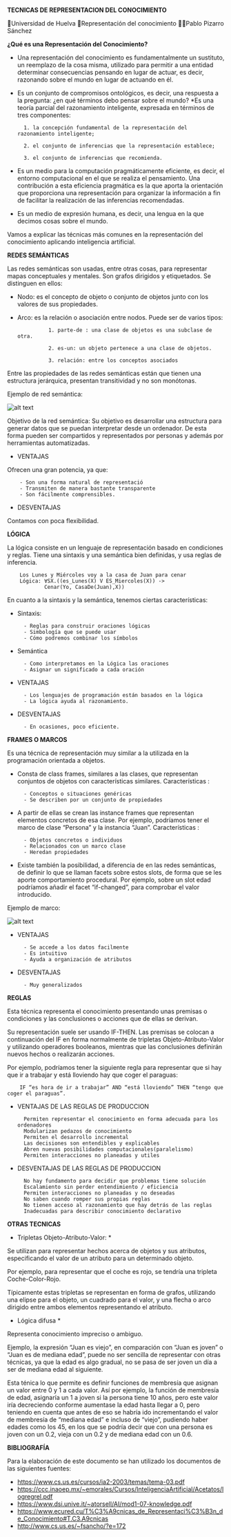 **TECNICAS DE REPRESENTACION DEL CONOCIMIENTO**

🏫Universidad de Huelva
📖Representación del conocimiento
👨‍🎓Pablo Pizarro Sánchez

**¿Qué es una Representación del Conocimiento?**

* Una representación del conocimiento es fundamentalmente un sustituto, un reemplazo de la cosa misma, utilizado para permitir a una entidad determinar consecuencias pensando en lugar de actuar, es decir, razonando sobre el mundo en lugar de actuando en él.
* Es un conjunto de compromisos ontológicos, es decir, una respuesta a la pregunta: ¿en qué términos debo pensar sobre el mundo?
*Es una teoría parcial del razonamiento inteligente, expresada en términos de tres componentes:

        1. la concepción fundamental de la representación del razonamiento inteligente;
        
        2. el conjunto de inferencias que la representación establece; 
        
        3. el conjunto de inferencias que recomienda.
        
* Es un medio para la computación pragmáticamente eficiente, es decir, el entorno computacional en el que se realiza el pensamiento. Una contribución a esta eficiencia pragmática es la que aporta la orientación que proporciona una representación para organizar la información a fin de facilitar la realización de las inferencias recomendadas.
* Es un medio de expresión humana, es decir, una lengua en la que decimos cosas sobre el mundo.

Vamos a explicar las técnicas más comunes en la representación del conocimiento aplicando inteligencia artificial.

**REDES SEMÁNTICAS**

Las redes semánticas son usadas, entre otras cosas, para representar mapas conceptuales y mentales.
Son grafos dirigidos y etiquetados. Se distinguen en ellos:

* Nodo: es el concepto de objeto o conjunto de objetos junto con los valores de sus propiedades.
* Arco: es la relación o asociación entre nodos. Puede ser de varios tipos:     

                1. parte-de : una clase de objetos es una subclase de otra.
                
                2. es-un: un objeto pertenece a una clase de objetos.
                
                3. relación: entre los conceptos asociados
                
Entre las propiedades de las redes semánticas están que tienen una estructura jerárquica, presentan transitividad y no son monótonas.

Ejemplo de red semántica:

![alt text](https://github.com/Pablo942/RC-2020-Pablo-Pizarro-Sanchez/blob/master/Captura1.PNG)

Objetivo de la red semántica: 
Su objetivo es desarrollar una estructura para generar datos que se puedan interpretar desde un ordenador. De esta forma pueden ser compartidos y representados por personas y además por herramientas automatizadas.

* VENTAJAS 

Ofrecen una gran potencia, ya que: 

        - Son una forma natural de representació
        - Transmiten de manera bastante transparente
        - Son fácilmente comprensibles. 
        
* DESVENTAJAS 

Contamos con poca flexibilidad.

**LÓGICA**

La lógica consiste en un lenguaje de representación basado en condiciones y reglas. Tiene una sintaxis y una semántica bien definidas, y usa reglas de inferencia.
   
        Los Lunes y Miércoles voy a la casa de Juan para cenar
        Lógica: ∀SX.((es_Lunes(X) V ES_Miercoles(X)) ->
                Cenar(Yo, CasaDe(Juan),X))
                
En cuanto a la sintaxis y la semántica, tenemos ciertas características:

* Sintaxis:
        
        - Reglas para construir oraciones lógicas
        - Simbología que se puede usar
        - Cómo podremos combinar los símbolos
        
* Semántica
        
        - Como interpretamos en la Lógica las oraciones
        - Asignar un significado a cada oración
        
* VENTAJAS
        
        - Los lenguajes de programación están basados en la lógica
        - La lógica ayuda al razonamiento.
        
* DESVENTAJAS
        
        - En ocasiones, poco eficiente.
        
**FRAMES O MARCOS**

Es una técnica de representación muy similar a la utilizada en la programación orientada a objetos. 

* Consta de class frames, similares a las clases, que representan conjuntos de objetos con características similares. Características :
        
        - Conceptos o situaciones genéricas
        - Se describen por un conjunto de propiedades

* A partir de ellas se crean las instance frames que representan elementos concretos de esa clase. Por ejemplo, podríamos tener el marco de clase “Persona” y la instancia “Juan”. Características :
        
        - Objetos concretos o individuos
        - Relacionados con un marco clase
        - Heredan propiedades

* Existe también la posibilidad, a diferencia de en las redes semánticas, de definir lo que se llaman facets sobre estos slots, de forma que se les aporte comportamiento procedural. Por ejemplo, sobre un slot edad podríamos añadir el facet “if-changed”, para comprobar el valor introducido.

Ejemplo de marco:

![alt text](https://github.com/Pablo942/RC-2020-Pablo-Pizarro-Sanchez/blob/master/Captura3.PNG)

* VENTAJAS

        - Se accede a los datos facilmente
        - Es intuitivo
        - Ayuda a organización de atributos
        
* DESVENTAJAS

        - Muy generalizados
        
        
**REGLAS**

Esta técnica representa el conocimiento presentando unas premisas o condiciones y las conclusiones o acciones que de ellas se derivan. 

Su representación suele ser usando IF-THEN. 
Las premisas se colocan a continuación del IF en forma normalmente de tripletas Objeto-Atributo-Valor y utilizando operadores booleanos, mientras que las conclusiones definirán nuevos hechos o realizarán acciones. 

Por ejemplo, podríamos tener la siguiente regla para representar que si hay que ir a trabajar y está lloviendo hay que coger el paraguas: 

        IF “es hora de ir a trabajar” AND “está lloviendo” THEN “tengo que coger el paraguas”.

* VENTAJAS DE LAS REGLAS DE PRODUCCION
        
        Permiten representar el conocimiento en forma adecuada para los ordenadores
        Modularizan pedazos de conocimiento
        Permiten el desarrollo incremental
        Las decisiones son entendibles y explicables
        Abren nuevas posibilidades computacionales(paralelismo)
        Permiten interacciones no planeadas y utiles

* DESVENTAJAS DE LAS REGLAS DE PRODUCCION

        No hay fundamento para decidir que problemas tiene solución  
        Escalamiento sin perder entendimiento / eficiencia
        Permiten interacciones no planeadas y no deseadas
        No saben cuando romper sus propias reglas
        No tienen acceso al razonamiento que hay detrás de las reglas
        Inadecuadas para describir conocimiento declarativo
        
**OTRAS TECNICAS**

* Tripletas Objeto-Atributo-Valor: * 

Se utilizan para representar hechos acerca de objetos y sus atributos, especificando el valor de un atributo para un determinado objeto. 

Por ejemplo, para representar que el coche es rojo, se tendría una tripleta Coche-Color-Rojo. 

Típicamente estas tripletas se representan en forma de grafos, utilizando una elipse para el objeto, un cuadrado para el valor, y una flecha o arco dirigido entre ambos elementos representando el atributo.

* Lógica difusa *

Representa conocimiento impreciso o ambiguo. 

Ejemplo, la expresión “Juan es viejo”, en comparación con “Juan es joven” o “Juan es de mediana edad”, puede no ser sencilla de representar con otras técnicas, ya que la edad es algo gradual, no se pasa de ser joven un día a ser de mediana edad al siguiente. 

Esta ténica lo que permite es definir funciones de membresía que asignan un valor entre 0 y 1 a cada valor. Así por ejemplo, la función de membresía de edad, asignaría un 1 a joven si la persona tiene 10 años, pero este valor iría decreciendo conforme aumentase la edad hasta llegar a 0, pero teniendo en cuenta que antes de eso se habría ido incrementando el valor de membresía de “mediana edad” e incluso de “viejo”, pudiendo haber edades como los 45, en los que se podría decir que con una persona es joven con un 0.2, vieja con un 0.2 y de mediana edad con un 0.6.


**BIBLIOGRAFÍA**

Para la elaboración de este documento se han utilizado los documentos de las siguientes fuentes:

* https://www.cs.us.es/cursos/ia2-2003/temas/tema-03.pdf
* https://ccc.inaoep.mx/~emorales/Cursos/InteligenciaArtificial/Acetatos/logregrel.pdf
* https://www.dsi.unive.it/~atorsell/AI/mod1-07-knowledge.pdf
* https://www.ecured.cu/T%C3%A9cnicas_de_Representaci%C3%B3n_de_Conocimiento#T.C3.A9cnicas
* http://www.cs.us.es/~fsancho/?e=172

